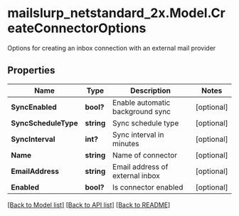 # mailslurp_netstandard_2x.Model.CreateConnectorOptions
Options for creating an inbox connection with an external mail provider

## Properties

Name | Type | Description | Notes
------------ | ------------- | ------------- | -------------
**SyncEnabled** | **bool?** | Enable automatic background sync | [optional] 
**SyncScheduleType** | **string** | Sync schedule type | [optional] 
**SyncInterval** | **int?** | Sync interval in minutes | [optional] 
**Name** | **string** | Name of connector | [optional] 
**EmailAddress** | **string** | Email address of external inbox | [optional] 
**Enabled** | **bool?** | Is connector enabled | [optional] 

[[Back to Model list]](../README#documentation-for-models) [[Back to API list]](../README#documentation-for-api-endpoints) [[Back to README]](../README)

